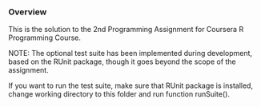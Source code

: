 ### Overview

This is the solution to the 2nd Programming Assignment for Coursera R Programming Course. 

NOTE: The optional test suite has been implemented during development, based on the RUnit package, 
though it goes beyond the scope of the assignment. 

If you want to run the test suite, make sure that RUnit package is installed, change working directory to this folder and run function runSuite(). 
